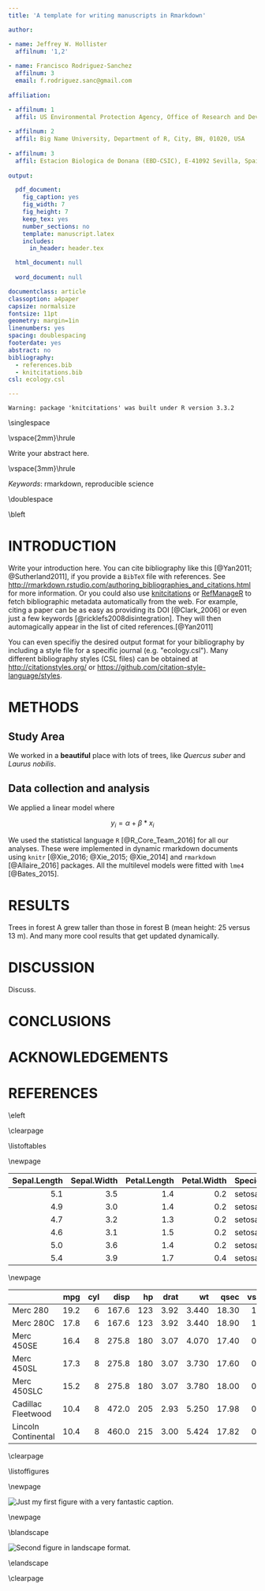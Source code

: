 ```yaml
---
title: 'A template for writing manuscripts in Rmarkdown'

author:  

- name: Jeffrey W. Hollister
  affilnum: '1,2'
  
- name: Francisco Rodriguez-Sanchez 
  affilnum: 3
  email: f.rodriguez.sanc@gmail.com
  
affiliation:

- affilnum: 1
  affil: US Environmental Protection Agency, Office of Research and Development, National Health and Environmental Effects Research Laboratory, Atlantic Ecology Division, 27 Tarzwell Drive  Narragansett, RI, 02882, USA
  
- affilnum: 2
  affil: Big Name University, Department of R, City, BN, 01020, USA
  
- affilnum: 3
  affil: Estacion Biologica de Donana (EBD-CSIC), E-41092 Sevilla, Spain
  
output:

  pdf_document:
    fig_caption: yes
    fig_width: 7
    fig_height: 7
    keep_tex: yes
    number_sections: no
    template: manuscript.latex
    includes:
      in_header: header.tex

  html_document: null
  
  word_document: null

documentclass: article
classoption: a4paper
capsize: normalsize
fontsize: 11pt
geometry: margin=1in
linenumbers: yes
spacing: doublespacing
footerdate: yes
abstract: no
bibliography: 
  - references.bib
  - knitcitations.bib
csl: ecology.csl

---
```







```
Warning: package 'knitcitations' was built under R version 3.3.2
```


\singlespace

\vspace{2mm}\hrule

Write your abstract here.

\vspace{3mm}\hrule

*Keywords*: rmarkdown, reproducible science

\doublespace

\bleft


# INTRODUCTION

Write your introduction here. You can cite bibliography like this [@Yan2011; @Sutherland2011], if you provide a `BibTeX` file with references. See http://rmarkdown.rstudio.com/authoring_bibliographies_and_citations.html for more information. Or you could also use [knitcitations](https://cran.r-project.org/web/packages/knitcitations/index.html) or [RefManageR](https://cran.r-project.org/web/packages/RefManageR/index.html) to fetch bibliographic metadata automatically from the web. For example, citing a paper can be as easy as providing its DOI [@Clark_2006] or even just a few keywords [@ricklefs2008disintegration]. They will then automagically appear in the list of cited references.[@Yan2011]

You can even specifiy the desired output format for your bibliography by including a style file for a specific journal (e.g. "ecology.csl"). Many different bibliography styles (CSL files) can be obtained at http://citationstyles.org/ or https://github.com/citation-style-language/styles.



# METHODS


## Study Area

We worked in a **beautiful** place with lots of trees, like *Quercus suber* and *Laurus nobilis*.


## Data collection and analysis



We applied a linear model where

$$
y_{i} = \alpha + \beta*x_{i} 
$$



We used the statistical language `R` [@R_Core_Team_2016] for all our analyses. These were implemented in dynamic rmarkdown documents using `knitr` [@Xie_2016; @Xie_2015; @Xie_2014] and `rmarkdown` [@Allaire_2016] packages. All the multilevel models were fitted with `lme4` [@Bates_2015]. 




# RESULTS

Trees in forest A grew taller than those in forest B (mean height: 25 versus 13 m). And many more cool results that get updated dynamically.




# DISCUSSION

Discuss.



# CONCLUSIONS



# ACKNOWLEDGEMENTS



# REFERENCES



<div id = "refs"></div>


\eleft

\clearpage


\listoftables


\newpage


| Sepal.Length| Sepal.Width| Petal.Length| Petal.Width|Species |
|------------:|-----------:|------------:|-----------:|:-------|
|          5.1|         3.5|          1.4|         0.2|setosa  |
|          4.9|         3.0|          1.4|         0.2|setosa  |
|          4.7|         3.2|          1.3|         0.2|setosa  |
|          4.6|         3.1|          1.5|         0.2|setosa  |
|          5.0|         3.6|          1.4|         0.2|setosa  |
|          5.4|         3.9|          1.7|         0.4|setosa  |


\newpage


|                    |  mpg| cyl|  disp|  hp| drat|    wt|  qsec| vs| am| gear| carb|
|:-------------------|----:|---:|-----:|---:|----:|-----:|-----:|--:|--:|----:|----:|
|Merc 280            | 19.2|   6| 167.6| 123| 3.92| 3.440| 18.30|  1|  0|    4|    4|
|Merc 280C           | 17.8|   6| 167.6| 123| 3.92| 3.440| 18.90|  1|  0|    4|    4|
|Merc 450SE          | 16.4|   8| 275.8| 180| 3.07| 4.070| 17.40|  0|  0|    3|    3|
|Merc 450SL          | 17.3|   8| 275.8| 180| 3.07| 3.730| 17.60|  0|  0|    3|    3|
|Merc 450SLC         | 15.2|   8| 275.8| 180| 3.07| 3.780| 18.00|  0|  0|    3|    3|
|Cadillac Fleetwood  | 10.4|   8| 472.0| 205| 2.93| 5.250| 17.98|  0|  0|    3|    4|
|Lincoln Continental | 10.4|   8| 460.0| 215| 3.00| 5.424| 17.82|  0|  0|    3|    4|


\clearpage

\listoffigures


\newpage

![Just my first figure with a very fantastic caption.](output/figures/Fig1-1.png)

\newpage

\blandscape

![Second figure in landscape format.](output/figures/Fig2-1.png)

\elandscape

\clearpage





